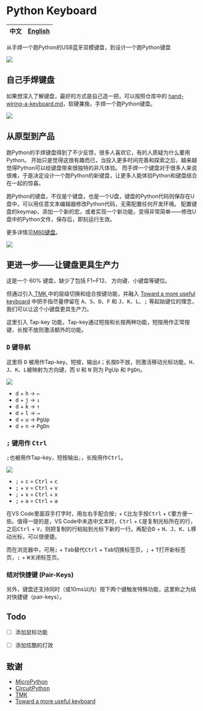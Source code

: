 Python Keyboard
===============

  中文 | [English][1]
------|--------------

从手焊一个跑Python的USB蓝牙双模键盘，到设计一个跑Python键盘


![](img/python-inside-keyboard.png)


## 自己手焊键盘

如果想深入了解键盘，最好的方式是自己造一把，可以按照仓库中的 [hand-wiring-a-keyboard.md](hand-wiring-a-keyboard.md)，软硬兼施，手焊一个跑Python键盘。

![](img/colorful-keycaps.jpg)

## 从原型到产品

跑Python的手焊键盘得到了不少反馈，很多人喜欢它，有的人质疑为什么要用Python。 开始只是觉得这很有趣而已，当投入更多时间完善和探索之后，越来越觉得Python可以给键盘带来很独特的非凡体验。 而手焊一个键盘对于很多人来说很难，于是决定设计一个跑Python的新键盘，让更多人能体验Python和键盘结合在一起的惊喜。

跑Python的键盘，不仅是个键盘，也是一个U盘，键盘的Python代码则保存在U盘中，可以用任意文本编辑器修改Python代码，无需配置任何开发环境。 配置键盘的keymap，添加一个新的宏，或者实现一个新功能，变得非常简单——修改U盘中的Python文件，保存后，即刻运行生效。

更多详情见[M60键盘](https://python-keyboard.gitee.io/)。

[![](https://gitee.com/makerdiary/python-keyboard/raw/master/img/m60.jpg)](https://python-keyboard.gitee.io/)

## 更进一步——让键盘更具生产力
这是一个 60% 键盘，缺少了包括 F1~F12、 方向键、小键盘等键位。

但通过引入[ TMK ](https://github.com/tmk/tmk_keyboard/blob/master/tmk_core/doc/keymap.md)中的层级切换和组合按键功能，并融入 [Toward a more useful keyboard](https://github.com/jasonrudolph/keyboard) 中把手指尽量停留在 <kbd>A</kbd>、<kbd>S</kbd>、<kbd>D</kbd>、<kbd>F</kbd> 和 <kbd>J</kbd>、<kbd>K</kbd>、<kbd>L</kbd>、<kbd>;</kbd> 等起始键位的理念，我们可以让这个小键盘更具生产力。

这里引入 Tap-key 功能，Tap-key通过短按和长按两种功能，短按用作正常按键，长按不放则激活额外的功能。

### <kbd>D</kbd> 键导航

这里将 <kbd>D</kbd> 被用作Tap-key。短按，输出`d`；长按<kbd>D</kbd>不放，则激活移动光标功能，<kbd>H</kbd>、<kbd>J</kbd>、<kbd>K</kbd>、<kbd>L</kbd>被映射为方向键，而 <kbd>U</kbd> 和 <kbd>N</kbd> 则为 <kbb>PgUp</kbd> 和 <kbd>PgDn</kbd>。

![](img/d-for-navigation.png)

+ <kbd>d</kbd> + <kbd>h</kbd> → <kbd>←</kbd>
+ <kbd>d</kbd> + <kbd>j</kbd> → <kbd>↓</kbd>
+ <kbd>d</kbd> + <kbd>k</kbd> → <kbd>↑</kbd>
+ <kbd>d</kbd> + <kbd>l</kbd> → <kbd>→</kbd>
+ <kbd>d</kbd> + <kbd>u</kbd> → <kbd>PgUp</kbd>
+ <kbd>d</kbd> + <kbd>n</kbd> → <kbd>PgDn</kbd>

### <kbd>;</kbd> 键用作 <kbd>Ctrl</kbd>

<kbd>;</kbd>也被用作Tap-key，短按输出`;`，长按用作<kbd>Ctrl</kbd>。

![](https://github.com/xiongyihui/keyboard/raw/master/img/semicolon_as_ctrl.png)

+ <kbd>;</kbd> + <kbd>c</kbd> = <kbd>Ctrl</kbd> + <kbd>c</kbd>
+ <kbd>;</kbd> + <kbd>v</kbd> = <kbd>Ctrl</kbd> + <kbd>v</kbd>
+ <kbd>;</kbd> + <kbd>x</kbd> = <kbd>Ctrl</kbd> + <kbd>x</kbd>
+ <kbd>;</kbd> + <kbd>a</kbd> = <kbd>Ctrl</kbd> + <kbd>a</kbd>

在VS Code里面双手打字时，用左右手配合按<kbd>;</kbd> + <kbd>C</kbd>比左手按<kbd>Ctrl</kbd> + <kbd>C</kbd>要方便一些。值得一提的是，VS Code中未选中文本时，<kbd>Ctrl</kbd> + <kbd>C</kbd>是复制光标所在的行，之后<kbd>Ctrl</kbd> + <kbd>V</kbd>，则把复制的行粘贴到光标下新的一行。再配合<kbd>D</kbd> + <kbd>H</kbd>、<kbd>J</kbd>、<kbd>K</kbd>、<kbd>L</kbd>移动光标，可以很便捷。

而在浏览器中，可用<kbd>;</kbd> + <kbd>Tab</kbd>替代<kbd>Ctrl</kbd> + <kbd>Tab</kbd>切换标签页，<kbd>;</kbd> + <kbd>T</kbd>打开新标签页，<kbd>;</kbd> + <kbd>W</kbd>关闭标签页。

### 结对快捷键 (Pair-Keys)
另外，键盘还支持同时（或10ms以内）按下两个键触发特殊功能，这里称之为结对快捷键（pair-keys）。

## Todo
- [ ] 添加鼠标功能
- [ ] 添加炫酷的灯效


## 致谢
+ [MicroPython](https://github.com/micropython/micropython)
+ [CircuitPython](https://github.com/adafruit/circuitpython)
+ [TMK](https://github.com/tmk/tmk_keyboard)
+ [Toward a more useful keyboard](https://github.com/jasonrudolph/keyboard)


[1]: https://github.com/makerdiary/python-keyboard
